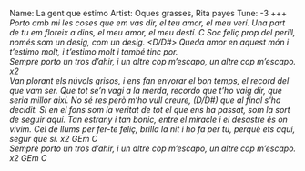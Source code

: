 Name: La gent que estimo
Artist: Oques grasses, Rita payes
Tune: -3
+++
<G>           <D>            <Em>
Porto amb mi les coses que em vas dir,
<C>       <G><D>
el teu amor, el meu verí.
<G>           <D>            <Em>
Una part de tu em floreix a dins,
<C>       <G><D>
el meu amor, el meu destí.
C<G>  <D>     <Em>
Soc feliç prop del perill,
<C>        <G> <D>   <Em>
només som un desig, com un desig.
<C>    <G><D><D/D#>  <Em>
Queda amor en aquest món
         <C>
i t’estimo molt,
          <G>
i t’estimo molt 
           <D>
i també tinc por.
<G>                  <D>  <Em>     
Sempre porto un tros d’ahir,
                  <C>
i un altre cop m’escapo,
                 <G>
un altre cop m’escapo.   x2
<C>                 <G>  
Van plorant els núvols grisos,
<D>                   <Em>
i ens fan enyorar el bon temps,
                    <C>
el record del que vam ser.
                      <G> <D>
Que tot se’n vagi a la merda,
                    <Em>
recordo que t’ho vaig dir,
               <C>
que seria millor així.
<C>                     <G>
No sé res però m’ho vull creure,
<D>     (D/D#)   <Em>
que al final s'ha decidit.
                       <C>
Si en el fons som la veritat
                      <G>
de tot el que ens ha passat,
                       <D>
som la sort de seguir aquí.
    <G>         <D>
Tan estrany i tan bonic,
            <Em>                   <C>
entre el miracle i el desastre és on vivim.
     <G>            <D>
Cel de llums per fer-te feliç,
         <Em> 
brilla la nit i ho fa per tu,
         <C>
perquè ets aquí, segur que sí.  x2
G<D>Em C
<G>                  <D>  <Em>     
Sempre porto un tros d’ahir,
                  <C>
i un altre cop m’escapo,
                 <G>
un altre cop m’escapo.   x2
G<D>Em C